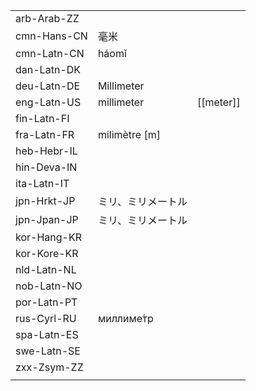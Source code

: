 | | | |
|-|-|-|
| arb-Arab-ZZ |  |  |
| cmn-Hans-CN | 毫米 |  |
| cmn-Latn-CN | háomǐ |  |
| dan-Latn-DK |  |  |
| deu-Latn-DE | Millimeter |  |
| eng-Latn-US | millimeter | [[meter]] |
| fin-Latn-FI |  |  |
| fra-Latn-FR | milimètre [m] |  |
| heb-Hebr-IL |  |  |
| hin-Deva-IN |  |  |
| ita-Latn-IT |  |  |
| jpn-Hrkt-JP | ミリ、ミリメートル |  |
| jpn-Jpan-JP | ミリ、ミリメートル |  |
| kor-Hang-KR |  |  |
| kor-Kore-KR |  |  |
| nld-Latn-NL |  |  |
| nob-Latn-NO |  |  |
| por-Latn-PT |  |  |
| rus-Cyrl-RU | миллиме́тр |  |
| spa-Latn-ES |  |  |
| swe-Latn-SE |  |  |
| zxx-Zsym-ZZ |  |  |
|  |  |  |
